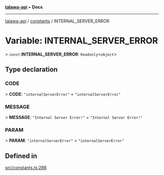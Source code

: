 [**talawa-api**](../../README.md) • **Docs**

***

[talawa-api](../../modules.md) / [constants](../README.md) / INTERNAL\_SERVER\_ERROR

# Variable: INTERNAL\_SERVER\_ERROR

\> `const` **INTERNAL\_SERVER\_ERROR**: `Readonly`\<`object`\>

## Type declaration

### CODE

\> **CODE**: `"internalServerError"` = `"internalServerError"`

### MESSAGE

\> **MESSAGE**: `"Internal Server Error!"` = `"Internal Server Error!"`

### PARAM

\> **PARAM**: `"internalServerError"` = `"internalServerError"`

## Defined in

[src/constants.ts:286](https://github.com/PalisadoesFoundation/talawa-api/blob/4a88fe62b20ebda9653c55ae8d39d6c6fac8831f/src/constants.ts#L286)
